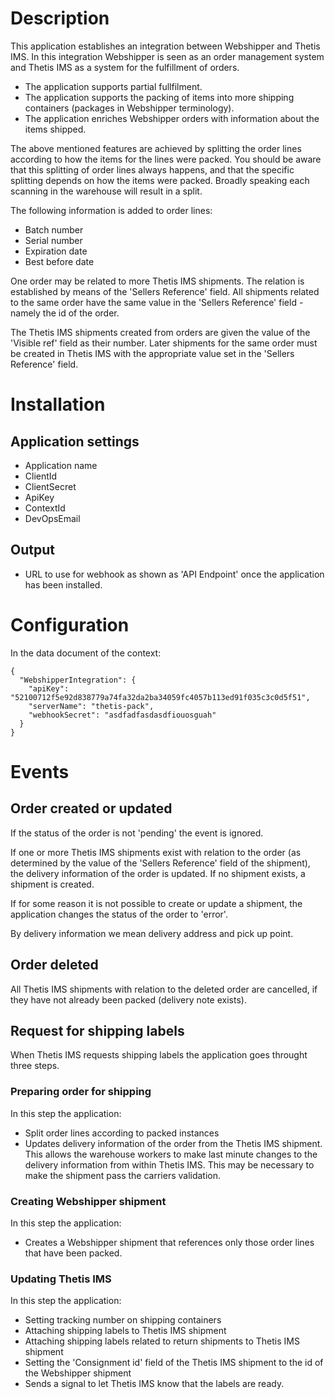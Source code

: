 # Description

This application establishes an integration between Webshipper and Thetis IMS. In this integration Webshipper is
seen as an order management system and Thetis IMS as a system for the fulfillment of orders. 

- The application supports partial fullfilment. 
- The application supports the packing of items into more shipping containers (packages in Webshipper terminology).
- The application enriches Webshipper orders with information about the items shipped. 

The above mentioned features are achieved by splitting the order lines according to how the 
items for the lines were packed. You should be aware that this splitting of order lines always happens, and that the specific 
splitting depends on how the items were packed. Broadly speaking each scanning in the warehouse will result in a split.

The following information is added to order lines:

- Batch number
- Serial number
- Expiration date
- Best before date

One order may be related to more Thetis IMS shipments. The relation is established by means of the 'Sellers Reference' field. 
All shipments related to the same order have the same value in the 'Sellers Reference' field - namely the id of the order. 

The Thetis IMS shipments created from orders are given the value of the 'Visible ref' field as their number. Later shipments for the 
same order must be created in Thetis IMS with the appropriate value set in the 'Sellers Reference' field.

# Installation

## Application settings

- Application name
- ClientId 
- ClientSecret
- ApiKey 
- ContextId
- DevOpsEmail

## Output

- URL to use for webhook as shown as 'API Endpoint' once the application has been installed.

# Configuration

In the data document of the context:

```
{
  "WebshipperIntegration": {
    "apiKey": "52100712f5e92d838779a74fa32da2ba34059fc4057b113ed91f035c3c0d5f51",
    "serverName": "thetis-pack",
    "webhookSecret": "asdfadfasdasdfiouosguah"
  }
}
```

# Events

## Order created or updated

If the status of the order is not 'pending' the event is ignored.  

If one or more Thetis IMS shipments exist with relation to the order (as determined by the value of the 'Sellers Reference' field of the shipment), the delivery information of the order is updated. If no shipment exists, a shipment is created. 

If for some reason it is not possible to create or update a shipment, the application changes the status of the order to 'error'.  

By delivery information we mean delivery address and pick up point.

## Order deleted 

All Thetis IMS shipments with relation to the deleted order are cancelled, if they have not already been packed (delivery note exists).

## Request for shipping labels

When Thetis IMS requests shipping labels the application goes throught three steps.

### Preparing order for shipping

In this step the application:

- Split order lines according to packed instances
- Updates delivery information of the order from the Thetis IMS shipment. This allows the warehouse workers to make last minute changes to the delivery information from within Thetis IMS. This may be necessary to make the shipment pass the carriers validation.

### Creating Webshipper shipment

In this step the application:

- Creates a Webshipper shipment that references only those order lines that have been packed. 

### Updating Thetis IMS

In this step the application:

- Setting tracking number on shipping containers
- Attaching shipping labels to Thetis IMS shipment
- Attaching shipping labels related to return shipments to Thetis IMS shipment
- Setting the 'Consignment id' field of the Thetis IMS shipment to the id of the Webshipper shipment
- Sends a signal to let Thetis IMS know that the labels are ready.





